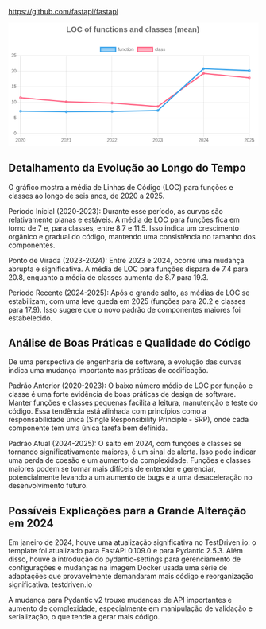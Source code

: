 https://github.com/fastapi/fastapi

![Texto Alternativo](image.png)

## Detalhamento da Evolução ao Longo do Tempo
O gráfico mostra a média de Linhas de Código (LOC) para funções e classes ao longo de seis anos, de 2020 a 2025.

Período Inicial (2020-2023): Durante esse período, as curvas são relativamente planas e estáveis. A média de LOC para funções fica em torno de 7 e, para classes, entre 8.7 e 11.5. Isso indica um crescimento orgânico e gradual do código, mantendo uma consistência no tamanho dos componentes.

Ponto de Virada (2023-2024): Entre 2023 e 2024, ocorre uma mudança abrupta e significativa. A média de LOC para funções dispara de 7.4 para 20.8, enquanto a média de classes aumenta de 8.7 para 19.3.

Período Recente (2024-2025): Após o grande salto, as médias de LOC se estabilizam, com uma leve queda em 2025 (funções para 20.2 e classes para 17.9). Isso sugere que o novo padrão de componentes maiores foi estabelecido.

## Análise de Boas Práticas e Qualidade do Código
De uma perspectiva de engenharia de software, a evolução das curvas indica uma mudança importante nas práticas de codificação.

Padrão Anterior (2020-2023): O baixo número médio de LOC por função e classe é uma forte evidência de boas práticas de design de software. Manter funções e classes pequenas facilita a leitura, manutenção e teste do código. Essa tendência está alinhada com princípios como a responsabilidade única (Single Responsibility Principle - SRP), onde cada componente tem uma única tarefa bem definida.

Padrão Atual (2024-2025): O salto em 2024, com funções e classes se tornando significativamente maiores, é um sinal de alerta. Isso pode indicar uma perda de coesão e um aumento da complexidade. Funções e classes maiores podem se tornar mais difíceis de entender e gerenciar, potencialmente levando a um aumento de bugs e a uma desaceleração no desenvolvimento futuro.

## Possíveis Explicações para a Grande Alteração em 2024
Em janeiro de 2024, houve uma atualização significativa no TestDriven.io: o template foi atualizado para FastAPI 0.109.0 e para Pydantic 2.5.3. Além disso, houve a introdução do pydantic-settings para gerenciamento de configurações e mudanças na imagem Docker usada uma série de adaptações que provavelmente demandaram mais código e reorganização significativa.
testdriven.io

A mudança para Pydantic v2 trouxe mudanças de API importantes e aumento de complexidade, especialmente em manipulação de validação e serialização, o que tende a gerar mais código.